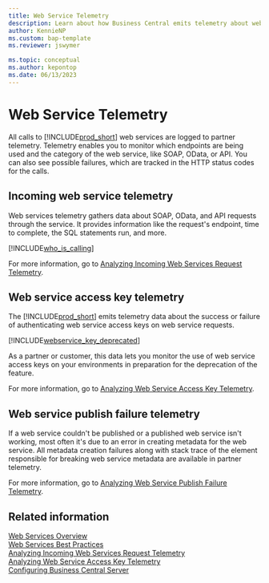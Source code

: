 ```yaml
---
title: Web Service Telemetry
description: Learn about how Business Central emits telemetry about web service requests
author: KennieNP
ms.custom: bap-template
ms.reviewer: jswymer

ms.topic: conceptual
ms.author: kepontop
ms.date: 06/13/2023
---
```


# Web Service Telemetry 

All calls to [!INCLUDE[prod_short](../developer/includes/prod_short.md)] web services are logged to partner telemetry. Telemetry enables you to monitor which endpoints are being used and the category of the web service, like SOAP, OData, or API. You can also see possible failures, which are tracked in the HTTP status codes for the calls.

## Incoming web service telemetry

Web services telemetry gathers data about SOAP, OData, and API requests through the service. It provides information like the request's endpoint, time to complete, the SQL statements run, and more.  

[!INCLUDE[who_is_calling](../includes/include-webservices-telemetry-who-is-calling.md)]

For more information, go to [Analyzing Incoming Web Services Request Telemetry](../administration/telemetry-webservices-trace.md).

## Web service access key telemetry

The [!INCLUDE[prod_short](../developer/includes/prod_short.md)] emits telemetry data about the success or failure of authenticating web service access keys on web service requests.

[!INCLUDE[webservice_key_deprecated](../includes/web-service-key-deprecated.md)]

As a partner or customer, this data lets you monitor the use of web service access keys on your environments in preparation for the deprecation of the feature.

For more information, go to [Analyzing Web Service Access Key Telemetry](../administration/telemetry-webservices-access-key-trace.md).

## Web service publish failure telemetry

If a web service couldn't be published or a published web service isn't working, most often it's due to an error in creating metadata for the web service. All metadata creation failures along with stack trace of the element responsible for breaking web service metadata are available in partner telemetry. 

For more information, go to [Analyzing Web Service Publish Failure Telemetry](../administration/telemetry-webservices-publish-failure-trace.md).

## Related information

[Web Services Overview](web-services.md)  
[Web Services Best Practices](Web-Services-Best-Practices.md)  
[Analyzing Incoming Web Services Request Telemetry](../administration/telemetry-webservices-trace.md)  
[Analyzing Web Service Access Key Telemetry](../administration/telemetry-webservices-access-key-trace.md)  
[Configuring Business Central Server](../administration/configure-server-instance.md)  
